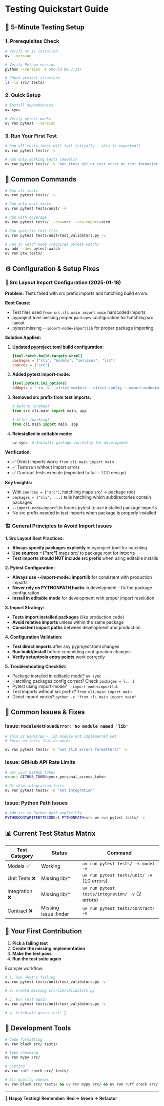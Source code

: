 # Testing Quickstart Guide

## 🚀 5-Minute Testing Setup

### 1. Prerequisites Check

```bash
# Verify uv is installed
uv --version

# Verify Python version
python --version  # Should be 3.11+

# Check project structure
ls -la src/ tests/
```

### 2. Quick Setup

```bash
# Install dependencies
uv sync

# Verify pytest works
uv run pytest --version
```

### 3. Run Your First Test

```bash
# Run all tests (most will fail initially - this is expected!)
uv run pytest tests/ -v

# Run only working tests (models)
uv run pytest tests/ -k "not (test_git or test_error or test_formatter or test_limit or test_progress or test_validators)" -v
```

## 🎯 Common Commands

```bash
# Run all tests
uv run pytest tests/ -v

# Run only unit tests
uv run pytest tests/unit/ -v

# Run with coverage
uv run pytest tests/ --cov=src --cov-report=term

# Run specific test file
uv run pytest tests/unit/test_validators.py -v

# Run in watch mode (requires pytest-watch)
uv add --dev pytest-watch
uv run ptw tests/
```

## ⚙️ Configuration & Setup Fixes

### 🔧 Src Layout Import Configuration (2025-01-18)

**Problem:** Tests failed with src prefix imports and hatchling build errors.

**Root Cause:**
- Test files used `from src.cli.main import main` hardcoded imports
- pyproject.toml missing proper `packages` configuration for hatchling src layout
- pytest missing `--import-mode=importlib` for proper package importing

**Solution Applied:**

1. **Updated pyproject.toml build configuration:**
   ```toml
   [tool.hatch.build.targets.wheel]
   packages = ["cli", "models", "services", "lib"]
   sources = ["src"]
   ```

2. **Added pytest import-mode:**
   ```toml
   [tool.pytest.ini_options]
   addopts = "-ra -q --strict-markers --strict-config --import-mode=importlib"
   ```

3. **Removed src prefix from test imports:**
   ```python
   # Before (broken)
   from src.cli.main import main, app

   # After (working)
   from cli.main import main, app
   ```

4. **Reinstalled in editable mode:**
   ```bash
   uv sync  # Installs package correctly for development
   ```

**Verification:**
- ✅ Direct imports work: `from cli.main import main`
- ✅ Tests run without import errors
- ✅ Contract tests execute (expected to fail - TDD design)

**Key Insights:**
- With `sources = ["src"]`, hatchling maps src/ → package root
- `packages = ["cli", ...]` tells hatchling which subdirectories contain packages
- `--import-mode=importlib` forces pytest to use installed package imports
- No src prefix needed in test imports when package is properly installed

### 🏗️ General Principles to Avoid Import Issues

**1. Src Layout Best Practices:**
- **Always specify packages explicitly** in pyproject.toml for hatchling
- **Use sources = ["src"]** maps src/ to package root for imports
- **Test imports should NOT include src prefix** when using editable installs

**2. Pytest Configuration:**
- **Always use --import-mode=importlib** for consistent with production imports
- **Never rely on PYTHONPATH hacks** in development - fix the package configuration
- **Install in editable mode** for development with proper import resolution

**3. Import Strategy:**
- **Tests import installed packages** (like production code)
- **Avoid relative imports** unless within the same package
- **Consistent import paths** between development and production

**4. Configuration Validation:**
- **Test direct imports** after any pyproject.toml changes
- **Run build/install** before committing configuration changes
- **Verify setuptools entry points** work correctly

**5. Troubleshooting Checklist:**
- Package installed in editable mode? `uv sync`
- Hatchling packages config correct? Check `packages = [...]`
- Pytest using import-mode? `--import-mode=importlib`
- Test imports without src prefix? `from cli.main import main`
- Direct import works? `python -c "from cli.main import main"`

## 🐛 Common Issues & Fixes

### Issue: `ModuleNotFoundError: No module named 'lib'`

```bash
# This is EXPECTED - lib module not implemented yet
# Focus on tests that do work:

uv run pytest tests/ -k "not (lib errors formatters)" -v
```

### Issue: GitHub API Rate Limits

```bash
# Set your GitHub token
export GITHUB_TOKEN=your_personal_access_token

# Or skip integration tests
uv run pytest tests/ -m "not integration"
```

### Issue: Python Path Issues

```bash
# Add src to Python path explicitly
PYTHONDONTWRITEBYTECODE=1 PYTHONPATH=src uv run pytest tests/ -v
```

## 📊 Current Test Status Matrix

| Test Category | Status | Command |
|--------------|--------|---------|
| Models ✅ | Working | `uv run pytest tests/ -k model -v` |
| Unit Tests ❌ | Missing lib/* | `uv run pytest tests/unit/ -v` (10 errors) |
| Integration ❌ | Missing lib/* | `uv run pytest tests/integration/ -v` (2 errors) |
| Contract ❌ | Missing issue_finder | `uv run pytest tests/contract/ -v` |

## 🎯 Your First Contribution

1. **Pick a failing test**
2. **Create the missing implementation**
3. **Make the test pass**
4. **Run the test suite again**

Example workflow:
```bash
# 1. See what's failing
uv run pytest tests/unit/test_validators.py -v

# 2. Create missing src/lib/validators.py

# 3. Run test again
uv run pytest tests/unit/test_validators.py -v

# 4. Celebrate green test! 🎉
```

## 🔧 Development Tools

```bash
# Code formatting
uv run black src/ tests/

# Type checking
uv run mypy src/

# Linting
uv run ruff check src/ tests/

# All quality checks
uv run black src/ tests/ && uv run mypy src/ && uv run ruff check src/ tests/
```

---

**🎉 Happy Testing! Remember: Red → Green → Refactor**
